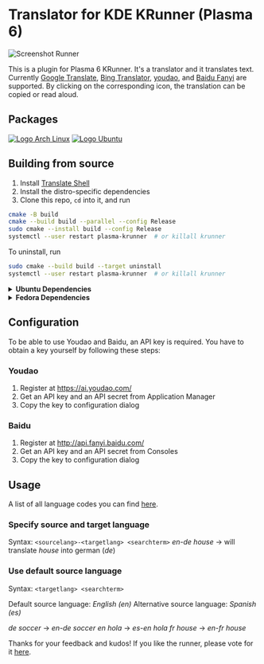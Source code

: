 # Translator for KDE KRunner (Plasma 6)

![Screenshot Runner](../../wiki/screenshot/interface.png)

This is a plugin for Plasma 6 KRunner. It's a translator and it translates text. Currently [Google Translate](https://translate.google.com/), [Bing Translator](https://www.bing.com/translator), [youdao](http://fanyi.youdao.com/), and [Baidu Fanyi](https://fanyi.baidu.com/) are supported. By clicking on the corresponding icon, the translation can be copied or read aloud.

## Packages

[![Logo Arch Linux](../../wiki/logos/arch_linux.png)](https://aur.archlinux.org/packages/plasma-runners-translator/)
[![Logo Ubuntu](../../wiki/logos/ubuntu.png)](https://github.com/naraesk/krunner-translator/releases/download/v1.4.1/plasma-runners-translator_1.4.1-1.deb)


## Building from source

1. Install [Translate Shell](https://github.com/soimort/translate-shell)
2. Install the distro-specific dependencies
3. Clone this repo, `cd` into it, and run
```sh
cmake -B build
cmake --build build --parallel --config Release
sudo cmake --install build --config Release
systemctl --user restart plasma-krunner  # or killall krunner
```

To uninstall, run
```sh
sudo cmake --build build --target uninstall
systemctl --user restart plasma-krunner  # or killall krunner
```

<details>
<summary><strong>Ubuntu Dependencies</strong></summary>

Note: Requires Ubuntu 24.10 (Oracular) or newer.

```sh
sudo apt install translate-shell build-essential cmake extra-cmake-modules qt6-base-dev libkf6runner-dev libkf6i18n-dev libkf6coreaddons-dev libkf6config-dev libkf6configwidgets-dev libkf6kcmutils-dev
```

</details>

<details>
<summary><strong>Fedora Dependencies</strong></summary>

```sh
sudo dnf install translate-shell make cmake extra-cmake-modules qt6-qtbase-devel kf6-krunner-devel kf6-ki18n-devel kf6-kcoreaddons-devel kf6-kconfig-devel kf6-kconfigwidgets-devel kf6-kcmutils-devel
```

</details>


## Configuration

To be able to use Youdao and Baidu, an API key is required. You have to obtain a key yourself by following these steps:

### Youdao
1. Register at https://ai.youdao.com/
2. Get an API key and an API secret from Application Manager
3. Copy the key to configuration dialog

### Baidu
1. Register at http://api.fanyi.baidu.com/
2. Get an API key and an API secret from Consoles
3. Copy the key to configuration dialog


## Usage

A list of all language codes you can find [here](https://en.wikipedia.org/wiki/List_of_ISO_639-1_codes).

### Specify source and target language

Syntax: `<sourcelang>-<targetlang> <searchterm>`
*en-de house* → will translate *house* into german (*de*)

### Use default source language

Syntax: `<targetlang> <searchterm>`

Default source language: *English (en)*
Alternative source language: *Spanish (es)*

*de soccer* → *en-de soccer*
*en hola* → *es-en hola*
*fr house* → *en-fr house*

Thanks for your feedback and kudos! If you like the runner, please vote for it [here](http://kde-apps.org/content/show.php?content=156498).
  
